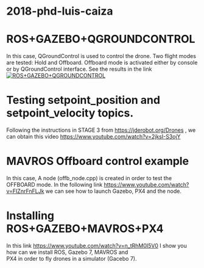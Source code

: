# 2018-phd-luis-caiza
# ROS+GAZEBO+QGROUNDCONTROL
In this case, QGroundControl is used to control the drone. Two flight modes are tested: Hold and Offboard. Offboard mode is activated either by console or by QGroundControl interface. See the results in the link
[![ROS+GAZEBO+QGROUNDCONTROL](https://img.youtube.com/vi/QP23CB4dT1Q&t=282s/0.jpg)](https://www.youtube.com/watch?v=QP23CB4dT1Q&t=282s "ROS+GAZEBO+QGROUNDCONTROL")
# Testing setpoint_position and setpoint_velocity topics.
Following the instructions in STAGE 3 from https://jderobot.org/Drones , we can obtain this video
https://www.youtube.com/watch?v=2jksI-S3ojY
# MAVROS Offboard control example
In this case, A node (offb_node.cpp) is created in order to test the OFFBOARD mode. In the following link 
https://www.youtube.com/watch?v=FIZnrFnFLJk
we can see how to launch Gazebo, PX4 and the node.
# Installing ROS+GAZEBO+MAVROS+PX4
In this link https://www.youtube.com/watch?v=n_tRhM0I5V0 I show you how can we install ROS, Gazebo 7, MAVROS and  
PX4 in order to fly drones in  a simulator (Gacebo 7).
